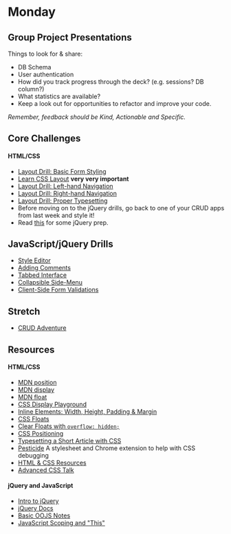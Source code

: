 # Monday


## Group Project Presentations

Things to look for & share:

* DB Schema
* User authentication
* How did you track progress through the deck? (e.g. sessions? DB column?)
* What statistics are available?
* Keep a look out for opportunities to refactor and improve your code.

*Remember, feedback should be Kind, Actionable and Specific.*

## Core Challenges

#### HTML/CSS

- [Layout Drill: Basic Form
Styling](../../../../layout-drill-basic-form-styling-challenge)
- [Learn CSS Layout](http://learnlayout.com) **very very important**
- [Layout Drill: Left-hand
Navigation](../../../../layout-drill-left-hand-navigation-challenge)
- [Layout Drill: Right-hand
Navigation](../../../../layout-drill-right-hand-navigation-challenge)
- [Layout Drill: Proper
Typesetting](../../../../layout-drill-proper-typesetting-challenge)
- Before moving on to the jQuery drills, go back to one of your CRUD apps from last week and style it!
- Read [this](http://www.smashingmagazine.com/2014/05/29/mystery-jquery-object-syntax-basic-introduction/) for some jQuery prep.

## JavaScript/jQuery Drills
- [Style Editor](../../../../behavior-drill-style-editor-challenge)
- [Adding Comments](../../../../behavior-drill-add-comments-challenge)
- [Tabbed Interface](../../../../behavior-drill-tabbed-interface-challenge)
- [Collapsible Side-Menu](../../../../behavior-drill-collapsible-side-menu-challenge)
- [Client-Side Form Validations](../../../../behavior-drill-form-validation-challenge)

## Stretch
- [CRUD Adventure](https://gist.github.com/case-eee/c16d6ff037355a26b89e)
 
## Resources

#### HTML/CSS

- [MDN position](https://developer.mozilla.org/en-US/docs/Web/CSS/position)
- [MDN display](https://developer.mozilla.org/en-US/docs/Web/CSS/display)
- [MDN float](https://developer.mozilla.org/en-US/docs/Web/CSS/float)
- [CSS Display Playground](http://quirksmode.org/css/css2/display.html#link9)
- [Inline Elements: Width, Height, Padding & Margin](http://www.maxdesign.com.au/articles/inline/)
- [CSS Floats](http://alistapart.com/article/css-floats-101)
- [Clear Floats with `overflow: hidden;`](http://colinaarts.com/articles/the-magic-of-overflow-hidden/)
- [CSS Positioning](http://alistapart.com/article/css-positioning-101)
- [Typesetting a Short Article with CSS](https://medium.com/designed-thought/99033116fe92)
- [Pesticide](http://pesticide.io/) A stylesheet and Chrome extension to help with CSS debugging
- [HTML & CSS Resources](https://gist.github.com/jenmyers/a6bb9ea6233c6c5a9edb)
- [Advanced CSS Talk](https://talks.devbootcamp.com/advanced-css-the-brain-bake)

#### jQuery and JavaScript
- [Intro to jQuery](https://talks.devbootcamp.com/2015-chicago-squirrels-jquery-basics)
- [jQuery Docs](https://jquery.com/)
- [Basic OOJS Notes](https://gist.github.com/alycit/e6f5f20ced9b42a64f5a)
- [JavaScript Scoping and "This"](https://talks.devbootcamp.com/javascript-scoping-and-this)



